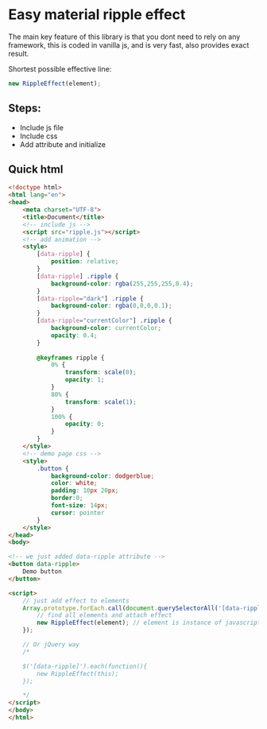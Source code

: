 # Easy material ripple effect

The main key feature of this library is that you dont need to rely on any framework, this is coded in vanilla js, and is very fast, also provides exact result.

Shortest possible effective line:
```javascript
new RippleEffect(element);
```


## Steps:

- Include js file
- Include css
- Add attribute and initialize

## Quick html

```html
<!doctype html>
<html lang="en">
<head>
    <meta charset="UTF-8">
    <title>Document</title>
    <!-- include js -->
    <script src="ripple.js"></script>
    <!-- add animation -->
    <style>
        [data-ripple] {
            position: relative;
        }
        [data-ripple] .ripple {
            background-color: rgba(255,255,255,0.4);
        }
        [data-ripple="dark"] .ripple {
            background-color: rgba(0,0,0,0.1);
        }
        [data-ripple="currentColor"] .ripple {
            background-color: currentColor;
            opacity: 0.4;
        }
        
        @keyframes ripple {
            0% {
                transform: scale(0);
                opacity: 1;
            }
            80% {
                transform: scale(1);
            }
            100% {
                opacity: 0;
            }
        }
    </style>
    <!-- demo page css -->
    <style>
        .button {
            background-color: dodgerblue;
            color: white;
            padding: 10px 20px;
            border:0;
            font-size: 14px;
            cursor: pointer
        }
    </style>
</head>
<body>

<!-- we just added data-ripple attribute -->
<button data-ripple>
    Demo button
</button>

<script>
    // just add effect to elements
    Array.prototype.forEach.call(document.querySelectorAll('[data-ripple]'), function(element){
        // find all elements and attach effect
        new RippleEffect(element); // element is instance of javascript element node
    });

    // Or jQuery way
    /*

    $('[data-ripple]').each(function(){
        new RippleEffect(this);
    });

    */
</script>
</body>
</html>
```
